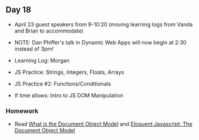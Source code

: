 ## Day 18

* April 23 guest speakers from 9-10:20 (moving learning logs from Vanda and Brian to accommodate)

* NOTE: Dan Phiffer's talk in Dynamic Web Apps will now begin at 2:30 instead of 3pm!

* Learning Log: Morgan

* JS Practice: Strings, Integers, Floats, Arrays

* JS Practice #2: Functions/Conditionals

* If time allows: Intro to JS DOM Manipulation

### Homework

* Read [What is the Document Object Model](https://www.w3.org/TR/DOM-Level-1/introduction.html) and [Eloquent Javascript: The Document Object Model](http://eloquentjavascript.net/14_dom.html)

